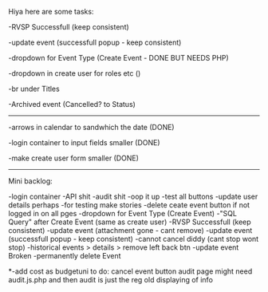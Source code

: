 Hiya here are some tasks:

-RVSP Successfull (keep consistent)

-update event (successfull popup - keep consistent)

-dropdown for Event Type (Create Event - DONE BUT NEEDS PHP)

-dropdown in create user for roles etc ()

-br under Titles

-Archived event (Cancelled? to Status)

--------------------------------------------------------------------------
-arrows in calendar to sandwhich the date (DONE)

-login container to input fields smaller (DONE)

-make create user form smaller (DONE)

--------------------------------------------------------------------------

Mini backlog:

-login container
-API shit
-audit shit
-oop it up
-test all buttons
-update user details perhaps
-for testing make stories
-delete ceate event button if not logged in on all pges
-dropdown for Event Type (Create Event)
-"SQL Query" after Create Event (same as create user)
-RVSP Successfull (keep consistent)
-update event (attachment gone - cant remove)
-update event (successfull popup - keep consistent)
-cannot cancel  diddy (cant stop wont stop)
-historical events > details > remove left back btn
-update event Broken 
-permanently delete Event

*-add cost as budgetuni to do:
cancel event button
audit page might need audit.js.php and then audit is just the reg old displaying of info
